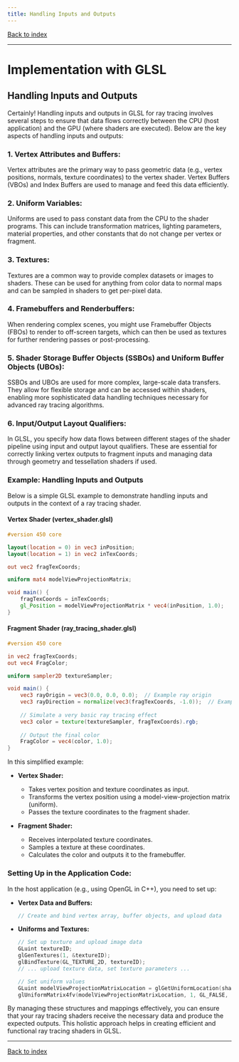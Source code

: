 ```yaml
---
title: Handling Inputs and Outputs
---
```


[Back to index](index.html)

---
# Implementation with GLSL
## Handling Inputs and Outputs

Certainly! Handling inputs and outputs in GLSL for ray tracing involves several steps to ensure that data flows correctly between the CPU (host application) and the GPU (where shaders are executed). Below are the key aspects of handling inputs and outputs:

### 1. **Vertex Attributes and Buffers:**
Vertex attributes are the primary way to pass geometric data (e.g., vertex positions, normals, texture coordinates) to the vertex shader. Vertex Buffers (VBOs) and Index Buffers are used to manage and feed this data efficiently.

### 2. **Uniform Variables:**
Uniforms are used to pass constant data from the CPU to the shader programs. This can include transformation matrices, lighting parameters, material properties, and other constants that do not change per vertex or fragment.

### 3. **Textures:**
Textures are a common way to provide complex datasets or images to shaders. These can be used for anything from color data to normal maps and can be sampled in shaders to get per-pixel data.

### 4. **Framebuffers and Renderbuffers:**
When rendering complex scenes, you might use Framebuffer Objects (FBOs) to render to off-screen targets, which can then be used as textures for further rendering passes or post-processing.

### 5. **Shader Storage Buffer Objects (SSBOs) and Uniform Buffer Objects (UBOs):**
SSBOs and UBOs are used for more complex, large-scale data transfers. They allow for flexible storage and can be accessed within shaders, enabling more sophisticated data handling techniques necessary for advanced ray tracing algorithms.

### 6. **Input/Output Layout Qualifiers:**
In GLSL, you specify how data flows between different stages of the shader pipeline using input and output layout qualifiers. These are essential for correctly linking vertex outputs to fragment inputs and managing data through geometry and tessellation shaders if used.

### Example: Handling Inputs and Outputs
Below is a simple GLSL example to demonstrate handling inputs and outputs in the context of a ray tracing shader.

#### Vertex Shader (vertex_shader.glsl)
```glsl
#version 450 core

layout(location = 0) in vec3 inPosition;
layout(location = 1) in vec2 inTexCoords;

out vec2 fragTexCoords;

uniform mat4 modelViewProjectionMatrix;

void main() {
    fragTexCoords = inTexCoords;
    gl_Position = modelViewProjectionMatrix * vec4(inPosition, 1.0);
}
```

#### Fragment Shader (ray_tracing_shader.glsl)
```glsl
#version 450 core

in vec2 fragTexCoords;
out vec4 FragColor;

uniform sampler2D textureSampler;

void main() {
    vec3 rayOrigin = vec3(0.0, 0.0, 0.0);  // Example ray origin
    vec3 rayDirection = normalize(vec3(fragTexCoords, -1.0));  // Example ray direction
    
    // Simulate a very basic ray tracing effect
    vec3 color = texture(textureSampler, fragTexCoords).rgb;
    
    // Output the final color
    FragColor = vec4(color, 1.0);
}
```
In this simplified example:
- **Vertex Shader:**
  - Takes vertex position and texture coordinates as input.
  - Transforms the vertex position using a model-view-projection matrix (uniform).
  - Passes the texture coordinates to the fragment shader.
  
- **Fragment Shader:**
  - Receives interpolated texture coordinates.
  - Samples a texture at these coordinates.
  - Calculates the color and outputs it to the framebuffer.

### Setting Up in the Application Code:
In the host application (e.g., using OpenGL in C++), you need to set up:
- **Vertex Data and Buffers:**
  ```cpp
  // Create and bind vertex array, buffer objects, and upload data
  ```
- **Uniforms and Textures:**
  ```cpp
  // Set up texture and upload image data
  GLuint textureID;
  glGenTextures(1, &textureID);
  glBindTexture(GL_TEXTURE_2D, textureID);
  // ... upload texture data, set texture parameters ...
  
  // Set uniform values
  GLuint modelViewProjectionMatrixLocation = glGetUniformLocation(shaderProgram, "modelViewProjectionMatrix");
  glUniformMatrix4fv(modelViewProjectionMatrixLocation, 1, GL_FALSE, glm::value_ptr(mvpMatrix));
  ```

By managing these structures and mappings effectively, you can ensure that your ray tracing shaders receive the necessary data and produce the expected outputs. This holistic approach helps in creating efficient and functional ray tracing shaders in GLSL.

---
[Back to index](index.html)
